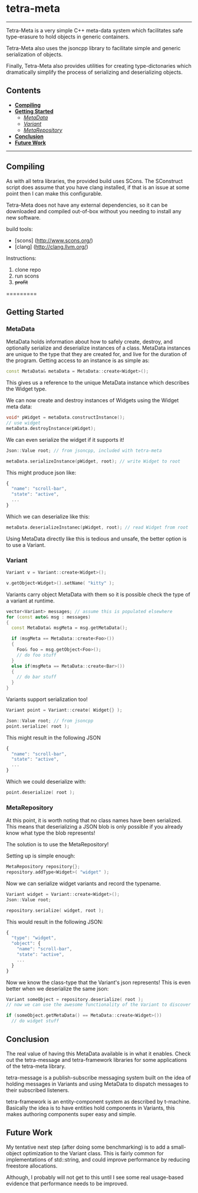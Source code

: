 # tetra-meta
---

Tetra-Meta is a very simple C++ meta-data system which facilitates safe type-erasure to hold objects in generic containers.

Tetra-Meta also uses the jsoncpp library to facilitate simple and generic serialization of objects.

Finally, Tetra-Meta also provides utilities for creating type-dictonaries which dramatically simplify the process
of serializing and deserializing objects.


## Contents

* [**Compiling**](#compiling)
* [**Getting Started**](#getting-started)
  * [*MetaData*](#metadata)
  * [*Variant*](#variant)
  * [*MetaRepository*](#metarepository)
* [**Conclusion**](#conclusion)
* [**Future Work**](#future-work)

---

## Compiling

As with all tetra libraries, the provided build uses SCons.
The SConstruct script does assume that you have clang installed, if that is 
an issue at some point then I can make this configurable.

Tetra-Meta does not have any external dependencies, so it can be downloaded
and compiled out-of-box without you needing to install any new software.

build tools:

- [scons] (http://www.scons.org/)
- [clang] (http://clang.llvm.org/)

Instructions:

1. clone repo
2. run scons
3. ~~profit~~

=========

## Getting Started

### MetaData

MetaData holds information about how to safely create, destroy, and optionally 
serialize and deserialize instances of a class.
MetaData instances are unique to the type that they are created for, and live
for the duration of the program. Getting access to an instance is as simple
as:

```C++
const MetaData& metaData = MetaData::create<Widget>();
```
This gives us a reference to the unique MetaData instance which describes
the Widget type.

We can now create and destroy instances of Widgets using the Widget meta data:

```C++
void* pWidget = metaData.constructInstance();
// use widget
metaData.destroyInstance(pWidget);
```
We can even serialize the widget if it supports it!

```C++
Json::Value root; // from jsoncpp, included with tetra-meta

metaData.serializeInstance(pWidget, root); // write Widget to root
```
This might produce json like:

```Javascript
{
  "name": "scroll-bar",
  "state": "active",
  ...
}
```

Which we can deserialize like this:

```C++
metaData.deserializeInstanec(pWidget, root); // read Widget from root
```

Using MetaData directly like this is tedious and unsafe, the better option
is to use a Variant.

### Variant

```C++
Variant v = Variant::create<Widget>();

v.getObject<Widget>().setName( "kitty" );
```

Variants carry object MetaData with them so it is possible check the type of a variant at runtime.

```C++
vector<Variant> messages; // assume this is populated elsewhere
for (const auto& msg : messages)
{
  const MetaData& msgMeta = msg.getMetaData();

  if (msgMeta == MetaData::create<Foo>())
  {
    Foo& foo = msg.getObject<Foo>();
    // do foo stuff
  }
  else if(msgMeta == MetaData::create<Bar>())
  {
    // do bar stuff
  }
}
```

Variants support serialization too!

```C++
Variant point = Variant::create( Widget{} );

Json::Value root; // from jsoncpp
point.serialize( root );
```
This might result in the following JSON

```Javascript
{
  "name": "scroll-bar",
  "state": "active",
  ...
}
```

Which we could deserialize with:

```C++
point.deserialize( root );
```

### MetaRepository

At this point, it is worth noting that no class names have been 
serialized. This means that deserializing a JSON blob is only possible
if you already know what type the blob represents!

The solution is to use the MetaRepository!

Setting up is simple enough:

```C++
MetaRepository repository{};
repository.addType<Widget>( "widget" );
```
Now we can serialize widget variants and record the typename.

```C++
Variant widget = Variant::create<Widget>();
Json::Value root;

repository.serialize( widget, root );
```

This would result in the following JSON:

```Javascript
{
  "type": "widget",
  "object": {
    "name": "scroll-bar",
    "state": "active",
    ...
  }
}
```
Now we know the class-type that the Variant's json represents!
This is even better when we deserialize the same json:

```C++
Variant someObject = repository.deserialize( root );
// now we can use the awesome functionality of the Variant to discover its type

if (someObject.getMetaData() == MetaData::create<Widget>())
  // do widget stuff
```

## Conclusion

The real value of having this MetaData available is in what it enables.
Check out the tetra-message and tetra-framework libraries for some 
applications of the tetra-meta library.

tetra-message is a publish-subscribe messaging system built on the idea of
holding messages in Variants and using MetaData to dispatch messages to
their subscribed listeners.

tetra-framework is an entity-component system as described by t-machine.
Basically the idea is to have entities hold components in Variants, this
makes authoring components super easy and simple.

## Future Work

My tentative next step (after doing some benchmarking) is to add a
small-object optimization to the Variant class. This is fairly common
for implementations of std::string, and could improve performance by
reducing freestore allocations. 

Although, I probably will not get to this until I see some real usage-based
evidence that performance needs to be improved.













